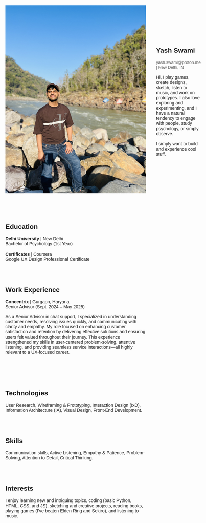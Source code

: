 <div style="
width: 100%;
max-width: 1200px;
margin: 0 auto;
padding: 2rem;
font-family: sans-serif;
box-sizing: border-box;
display: flex;
flex-direction: column;
gap: 2rem;
">

<!-- TOP ROW -->
<div style="display: flex; gap: 4rem; flex-wrap: wrap;">

<!-- Image + About -->
<div style="display: flex; gap: 2rem; flex: 1; min-width: 300px; align-items: center;">
    <img class="about__image" src="asset/images/images/image (4).jpg"/>
    <div>
        <h2>Yash Swami</h2>
        <p style="margin: 0 0 1rem 0; font-size: small; color: #555;">
            yash.swami@proton.me | New Delhi, IN
        </p>
        <p>
            Hi, I play games, create designs, sketch, listen to music, and work on prototypes.
            I also love exploring and experimenting, and I have a natural tendency to engage with people,
            study psychology, or simply observe.
            <br><br>
            I simply want to build and experience cool stuff.
        </p>
    </div>
</div>


<!-- Education (right of name section) -->
<div style="flex: 1; min-width: 300px;">
<h2>Education</h2>
<p>
    <b>Delhi University</b> | New Delhi <br>
    Bachelor of Psychology (1st Year)<br><br>
    <b>Certificates</b> | Coursera <br>
    Google UX Design Professional Certificate
</p>
</div>

</div>

<!-- MIDDLE ROW: Work Experience + Technologies + Skills -->
<div style="display: flex; flex-wrap: wrap; gap: 4rem;">

<!-- Work Experience -->
<div style="flex: 1; min-width: 300px;">
<h2>Work Experience</h2>
<p>
    <b>Concentrix</b> | Gurgaon, Haryana <br>
    Senior Advisor (Sept. 2024 – May 2025)
</p>
<p>
    As a Senior Advisor in chat support, I specialized in understanding customer needs,
    resolving issues quickly, and communicating with clarity and empathy.
    My role focused on enhancing customer satisfaction and retention by delivering effective solutions
    and ensuring users felt valued throughout their journey.
    This experience strengthened my skills in user-centered problem-solving, attentive listening,
    and providing seamless service interactions—all highly relevant to a UX-focused career.
</p>
</div>

<!-- Right Column: Technologies + Skills -->
<div style="flex: 1; min-width: 300px; display: flex; flex-direction: column; gap: 2rem;">

<!-- Technologies -->
<div>
    <h2>Technologies</h2>
    <p>
        User Research, Wireframing & Prototyping, Interaction Design (IxD),
        Information Architecture (IA), Visual Design, Front-End Development.
    </p>
</div>

<!-- Skills -->
<div>
    <h2>Skills</h2>
    <p>
        Communication skills, Active Listening, Empathy & Patience,
        Problem-Solving, Attention to Detail, Critical Thinking.
    </p>
</div>

</div>

</div>

<!-- BOTTOM ROW: Interests -->
<div style="flex: 1; min-width: 300px;">
<h2>Interests</h2>
<p>
I enjoy learning new and intriguing topics, coding (basic Python, HTML, CSS, and JS),
sketching and creative projects, reading books, playing games
(I’ve beaten Elden Ring and Sekiro), and listening to music.
</p>
</div>

</div>
